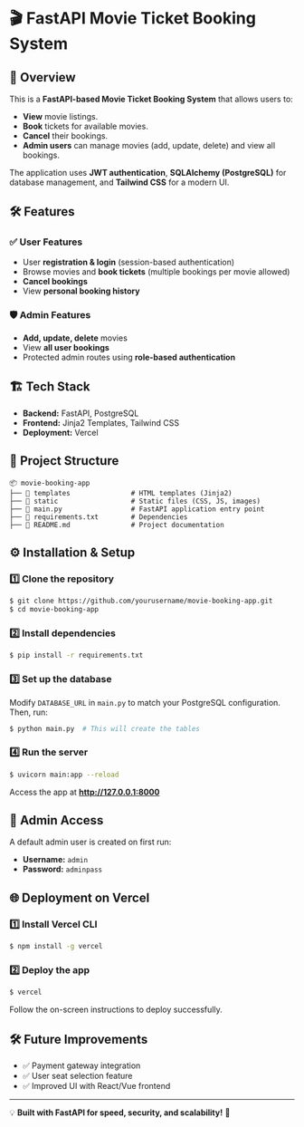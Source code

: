 # 🎬 FastAPI Movie Ticket Booking System

## 🚀 Overview
This is a **FastAPI-based Movie Ticket Booking System** that allows users to:
- **View** movie listings.
- **Book** tickets for available movies.
- **Cancel** their bookings.
- **Admin users** can manage movies (add, update, delete) and view all bookings.

The application uses **JWT authentication**, **SQLAlchemy (PostgreSQL)** for database management, and **Tailwind CSS** for a modern UI.

## 🛠️ Features
### ✅ User Features
- User **registration & login** (session-based authentication)
- Browse movies and **book tickets** (multiple bookings per movie allowed)
- **Cancel bookings**
- View **personal booking history**

### 🛡️ Admin Features
- **Add, update, delete** movies
- View **all user bookings**
- Protected admin routes using **role-based authentication**

## 🏗️ Tech Stack
- **Backend:** FastAPI, PostgreSQL
- **Frontend:** Jinja2 Templates, Tailwind CSS
- **Deployment:** Vercel

## 📂 Project Structure
```
📦 movie-booking-app
├── 📂 templates               # HTML templates (Jinja2)
├── 📂 static                  # Static files (CSS, JS, images)
├── 📂 main.py                 # FastAPI application entry point
├── 📜 requirements.txt        # Dependencies
├── 📜 README.md               # Project documentation
```

## ⚙️ Installation & Setup
### 1️⃣ Clone the repository
```sh
$ git clone https://github.com/yourusername/movie-booking-app.git
$ cd movie-booking-app
```

### 2️⃣ Install dependencies
```sh
$ pip install -r requirements.txt
```

### 3️⃣ Set up the database
Modify `DATABASE_URL` in `main.py` to match your PostgreSQL configuration.
Then, run:
```sh
$ python main.py  # This will create the tables
```

### 4️⃣ Run the server
```sh
$ uvicorn main:app --reload
```
Access the app at **http://127.0.0.1:8000**

## 🔑 Admin Access
A default admin user is created on first run:
- **Username:** `admin`
- **Password:** `adminpass`

## 🌐 Deployment on Vercel
### 1️⃣ Install Vercel CLI
```sh
$ npm install -g vercel
```

### 2️⃣ Deploy the app
```sh
$ vercel
```
Follow the on-screen instructions to deploy successfully.

## 🛠️ Future Improvements
- ✅ Payment gateway integration
- ✅ User seat selection feature
- ✅ Improved UI with React/Vue frontend


---

💡 **Built with FastAPI for speed, security, and scalability!** 🚀

